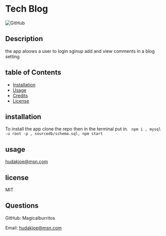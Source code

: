 # Tech Blog

![GitHub](https://img.shields.io/github/license/Magicalburritos/MVC-TechBlog14)

## Description

the app aloows a user to login sginup add and view comments in a blog setting

## table of Contents

- [Installation](#installation)
- [Usage](#usage)
- [Credits](#credits)
- [License](#license)

## installation

To install the app clone the repo then in the terminal put in.
` npm i , mysql -u root -p , sourcedb/schema.sql, npm start`

## usage

hudakjoe@msn.com

## license

MIT

## Questions

GitHub: Magicalburritos

Email: hudakjoe@msn.com
